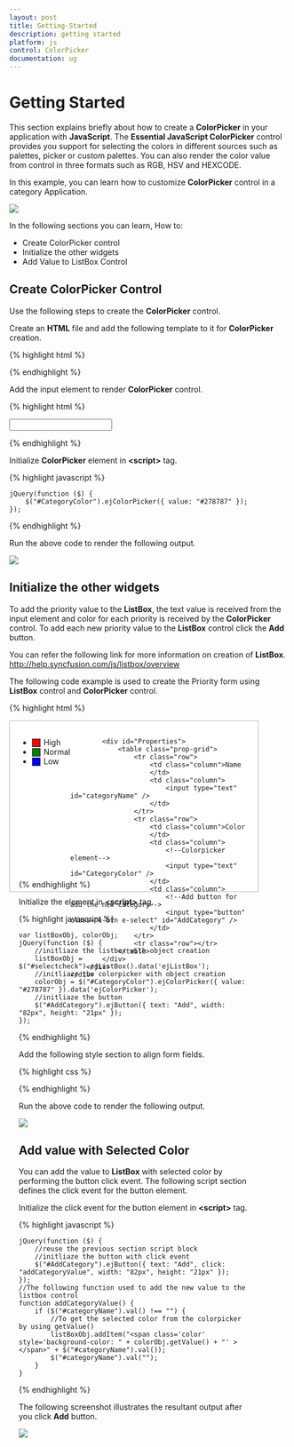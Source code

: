 ```yaml
---
layout: post
title: Getting-Started
description: getting started
platform: js
control: ColorPicker
documentation: ug
---
```


# Getting Started

This section explains briefly about how to create a **ColorPicker** in your application with **JavaScript**. The **Essential JavaScript ColorPicker** control provides you support for selecting the colors in different sources such as palettes, picker or custom palettes. You can also render the color value from control in three formats such as RGB, HSV and HEXCODE. 

In this example, you can learn how to customize **ColorPicker** control in a category Application. 

![](/js/ColorPicker/Getting-Started_images/Getting-Started_img1.png) 

In the following sections you can learn, How to:

* Create ColorPicker control
* Initialize the other widgets
* Add Value to ListBox Control

## Create ColorPicker Control

Use the following steps to create the **ColorPicker** control.

Create an **HTML** file and add the following template to it for **ColorPicker** creation.

{% highlight html %}

<!DOCTYPE html>
<html>
<head>
    <meta name="viewport" content="width=device-width, initial-scale=1.0" charset="utf-8" />
    <title>Getting Started Essential JS</title>
    <!-- Style sheet for default theme (flat azure) -->
    <link href="http://cdn.syncfusion.com/{{ site.releaseversion }}/js/web/flat-azure/ej.web.all.min.css" rel="stylesheet" />
    <!--Scripts-->
    <script src="http://cdn.syncfusion.com/js/assets/external/jquery-1.10.2.min.js"></script>
    <script src="http://cdn.syncfusion.com/js/assets/external/jquery.easing.1.3.min.js"> </script>
    <script src="http://cdn.syncfusion.com/{{ site.releaseversion }}/js/web/ej.web.all.min.js"></script>
    <!--Add custom scripts here -->
</head>
<body>
    <!--add the ColorPicker element here -->
</body>
</html>

{% endhighlight %}


Add the input element to render **ColorPicker** control.



{% highlight html %}

<input type="text" id="CategoryColor" />

{% endhighlight %}


Initialize **ColorPicker** element in **&lt;script&gt;** tag.


{% highlight javascript %}

    jQuery(function ($) {
        $("#CategoryColor").ejColorPicker({ value: "#278787" });
    });


{% endhighlight %}



Run the above code to render the following output.

![](/js/ColorPicker/Getting-Started_images/Getting-Started_img2.png) 

## Initialize the other widgets

To add the priority value to the **ListBox**, the text value is received from the input element and color for each priority is received by the **ColorPicker** control. To add each new priority value to the **ListBox** control click the **Add** button.

You can refer the following link for more information on creation of **ListBox**.
<http://help.syncfusion.com/js/listbox/overview>

The following code example is used to create the Priority form using **ListBox** control and **ColorPicker** control.



{% highlight html %}


<div class="priorityWrapper">
    <div class="row">
        <div class="element-area">
            <div class="frameWrapper">
                <div id="control">
                    <ul id="selectcheck">
                        <li><span class="color high"></span>High</li>
                        <li><span class="color normal"></span>Normal</li>
                        <li><span class="color low"></span>Low</li>
                    </ul>
                </div>
            </div>

            <div id="Properties">
                <table class="prop-grid">
                    <tr class="row">
                        <td class="column">Name
                        </td>
                        <td class="column">
                            <input type="text" id="categoryName" />
                        </td>
                    </tr>
                    <tr class="row">
                        <td class="column">Color
                        </td>
                        <td class="column">
                            <!--Colorpicker element-->
                            <input type="text" id="CategoryColor" />
                        </td>
                        <td class="column">
                            <!--Add button for add the new category-->
                            <input type="button" class="e-btn e-select" id="AddCategory" />
                        </td>
                    </tr>
                    <tr class="row"></tr>
                </table>
            </div>
        </div>
    </div>
</div>


{% endhighlight %}



Initialize the element in **&lt;script&gt;** tag.



{% highlight javascript %}

    var listBoxObj, colorObj;
    jQuery(function ($) {
        //initliaze the listbox with object creation
        listBoxObj = $("#selectcheck").ejListBox().data('ejListBox');
        //initliaze the colorpicker with object creation
        colorObj = $("#CategoryColor").ejColorPicker({ value: "#278787" }).data('ejColorPicker');
        //initliaze the button
        $("#AddCategory").ejButton({ text: "Add", width: "82px", height: "21px" });
    });


{% endhighlight %}



Add the following style section to align form fields. 



{% highlight css %}

<style>
    
    .row .element-area {
        height: 270px;
        width: 415px;
    }

    .priorityWrapper > .row {
        width: 415px;
        border: 1px solid #bbbcbb;
        padding: 16px;
        height: 275px;
        background-color: #fff;
    }

    .frameWrapper {
        float: left;
    }

    .color.high {
        background-color: red;
    }

    .color.normal {
        background-color: green;
    }

    .color.low {
        background-color: blue;
    }

    .element-area {
        width: 205px;
    }

    .element-area, #Properties {
        display: inline-block;
        float: left;
    }

    #Properties #categoryName {
        width: 140px;
        height: 20px;
    }

    #Properties .column {
        display: inline-block;
        width: 45px;
        margin: 10px 0 0;
    }

    #Properties .row {
        padding: 10px 0px 5px 0px;
    }

    #Properties {
        margin-left: 20px;
        width: 192px;
    }

    .color {
        width: 13px;
        height: 13px;
        border: 1px solid;
        display: inline-block;
        margin-right: 6px;
        margin-bottom: -3px;
    }
</style>


{% endhighlight %}



Run the above code to render the following output.

![](/js/ColorPicker/Getting-Started_images/Getting-Started_img3.png) 

## Add value with Selected Color 

You can add the value to **ListBox** with selected color by performing the button click event. The following script section defines the click event for the button element.

Initialize the click event for the button element in **&lt;script&gt;** tag.



{% highlight javascript %}

    jQuery(function ($) {
        //reuse the previous section script block
        //initliaze the button with click event
        $("#AddCategory").ejButton({ text: "Add", click: "addCategoryValue", width: "82px", height: "21px" });
    });
    //The following function used to add the new value to the listbox control
    function addCategoryValue() {
        if ($("#categoryName").val() !== "") {
            //To get the selected color from the colorpicker by using getValue()
            listBoxObj.addItem("<span class='color' style='background-color: " + colorObj.getValue() + "' ></span>" + $("#categoryName").val());
            $("#categoryName").val("");
        }
    }


{% endhighlight %}



The following screenshot illustrates the resultant output after you click **Add** button.

![](/js/ColorPicker/Getting-Started_images/Getting-Started_img4.png) 

